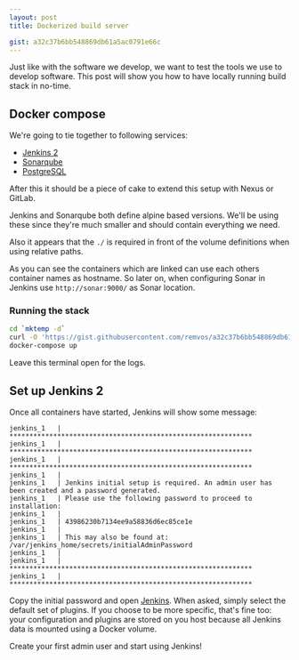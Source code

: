 ```yaml
---
layout: post
title: Dockerized build server

gist: a32c37b6bb548869db61a5ac0791e66c
---
```


Just like with the software we develop, we want to test the tools we use to
develop software. This post will show you how to have locally running build
stack in no-time.

## Docker compose

We're going to tie together to following services:

 * [Jenkins 2](https://hub.docker.com/_/jenkins/)
 * [Sonarqube](https://hub.docker.com/_/sonarqube/)
 * [PostgreSQL](https://hub.docker.com/_/postgres/)

After this it should be a piece of cake to extend this setup with Nexus or
GitLab.

Jenkins and Sonarqube both define alpine based versions. We'll be using these
since they're much smaller and should contain everything we need.

Also it appears that the ``./`` is required in front of the volume definitions
when using relative paths.

<script src="https://gist.github.com/remvos/{{ page.gist }}.js"></script>

As you can see the containers which are linked can use each others container
names as hostname. So later on, when configuring Sonar in Jenkins use
``http://sonar:9000/`` as Sonar location.

### Running the stack

```bash
cd `mktemp -d`
curl -O 'https://gist.githubusercontent.com/remvos/a32c37b6bb548869db61a5ac0791e66c/raw/7f236ca6b3838ea3437a4c078bf5e4c7cc3404b4/docker-compose.yml'
docker-compose up
```

Leave this terminal open for the logs.

## Set up Jenkins 2

Once all containers have started, Jenkins will show some message:

    jenkins_1   | *************************************************************
    jenkins_1   | *************************************************************
    jenkins_1   | *************************************************************
    jenkins_1   |
    jenkins_1   | Jenkins initial setup is required. An admin user has been created and a password generated.
    jenkins_1   | Please use the following password to proceed to installation:
    jenkins_1   |
    jenkins_1   | 43986230b7134ee9a58836d6ec85ce1e
    jenkins_1   |
    jenkins_1   | This may also be found at: /var/jenkins_home/secrets/initialAdminPassword
    jenkins_1   |
    jenkins_1   | *************************************************************
    jenkins_1   | *************************************************************

Copy the initial password and open [Jenkins](http://localhost:8080/). When
asked, simply select the default set of plugins. If you choose to be more
specific, that's fine too: your configuration and plugins are stored on you
host because all Jenkins data is mounted using a Docker volume.

Create your first admin user and start using Jenkins!

